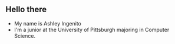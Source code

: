 ## Hello there

- My name is Ashley Ingenito
- I'm a junior at the University of Pittsburgh majoring in Computer Science.


